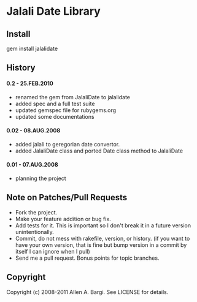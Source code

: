 # Jalali Date Library

## Install 
  gem install jalalidate

## History

#### 0.2 - 25.FEB.2010
* renamed the gem from JalaliDate to jalalidate
* added spec and a full test suite
* updated gemspec file for rubygems.org
* updated some documentations

#### 0.02 - 08.AUG.2008
* added jalali to geregorian date convertor.
* added JalaliDate class and ported Date class method to JalaliDate

#### 0.01 - 07.AUG.2008
* planning the project


## Note on Patches/Pull Requests
 
* Fork the project.
* Make your feature addition or bug fix.
* Add tests for it. This is important so I don't break it in a
  future version unintentionally.
* Commit, do not mess with rakefile, version, or history.
  (if you want to have your own version, that is fine but bump version in a commit by itself I can ignore when I pull)
* Send me a pull request. Bonus points for topic branches.

## Copyright

Copyright (c) 2008-2011 Allen A. Bargi. See LICENSE for details.
